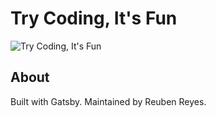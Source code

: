 # Try Coding, It's Fun
![Try Coding, It's Fun](https://cl.ly/1H0J0w2r3d3Z/tcif-proto.png)

## About
Built with Gatsby. Maintained by Reuben Reyes.
